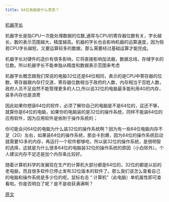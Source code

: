```yaml
---
title: 64位电脑是什么意思？
---
```


<u>机器字长</u>

机器字长是指CPU一次能处理数据的位数,通常与CPU的寄存器位数有关，字长越长，数的表示范围越大，精度越高。机器的字长也会影响机器的运算速度，因为倘若CPU字长越短，又要运算较多的数据，那么需要经过基础运算才能完成。

机器字长对硬件的造价有很多影响，它将直接影响加法器，数据总线，存储字长的位数。所以机器字长不能单独从精度和数据表示范围来考虑

机器字长概念跟我们常说的电脑32位还是64位相同，表示的是CPU中寄存器的位数，寄存器跟内存打交道，寄存器位数相当于政府的人数，内存相当于百姓人数，政府人员不足自然不能管理更多的人口,所以说32位的电脑最多能利用4G的内存，装多内存也是浪费

因此如果你想装64位的软件，必须了解你自己的电脑是不是64位的，这还不够，就算你是64位的电脑，如果你的电脑装的是32位的操作系统，同样不能装64位的应用软件，因为应用软件是依附于操作系统的；

你可能会问64位的电脑为什么装32位的操作系统啊？因为有一些64位电脑内存不足（2G）左右，如果装64位的操作系统，那会卡到爆，因为64位的操作系统启动就需要1G多的内存，再运行一个软件都够呛，所以装32位的操作系统，是很明智的选择，这就是为什么很多64位的电脑装32位的操作系统的原因（小白除外）。个人建议内存不足还是加个内存条比较好。

随着计算机科学的发展现在生产的计算机大部分都是64位的，32位的都是以前的老电脑，而且很多软件已停止发布32位版本的软件了。那么我们该怎么查看自己的电脑和操作系统是多少位的呢。鼠标右击 “ 计算机”（此电脑）单机属性即可查看啦。你是否明白了呢？是不是收获满满啊？

[原文](https://zhuanlan.zhihu.com/p/113548852)
